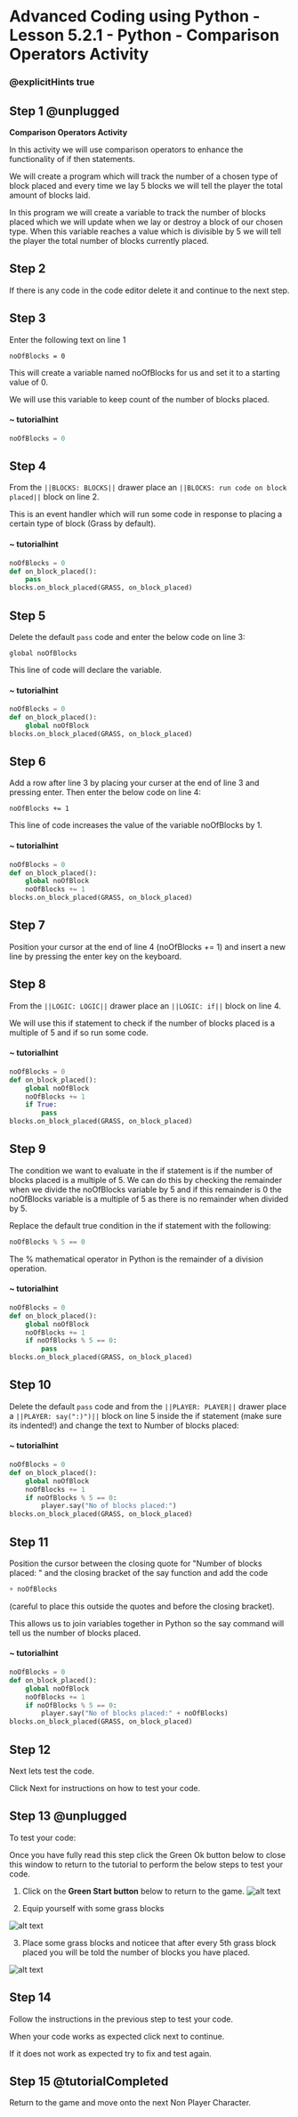 # Advanced Coding using Python - Lesson 5.2.1 - Python - Comparison Operators Activity

### @explicitHints true

## Step 1 @unplugged
**Comparison Operators Activity**

In this activity we will use comparison operators to enhance the functionality of if then statements.

We will create a program which will track the number of a chosen type of block placed and every time we lay 5 blocks we will tell the player the total amount of blocks laid.

In this program we will create a variable to track the number of blocks placed which we will update when we lay or destroy a block of our chosen type. When this variable reaches a value which is divisible by 5 we will tell the player the total number of blocks currently placed.

## Step 2
If there is any code in the code editor delete it and continue to the next step. 

## Step 3 
Enter the following text on line 1
```
noOfBlocks = 0
```
This will create a variable named noOfBlocks for us and set it to a starting value of 0.

We will use this variable to keep count of the number of blocks placed.
#### ~ tutorialhint
```python
noOfBlocks = 0
```

## Step 4 
From the ``||BLOCKS: BLOCKS||`` drawer place an ``||BLOCKS: run code on block placed||`` block on line 2.

This is an event handler which will run some code in response to placing a certain type of block (Grass by default).

#### ~ tutorialhint
```python
noOfBlocks = 0
def on_block_placed():
    pass
blocks.on_block_placed(GRASS, on_block_placed)
```
## Step 5
Delete the default `pass` code and enter the below code on line 3:
```
global noOfBlocks
```
This line of code will declare the variable.

#### ~ tutorialhint
```python
noOfBlocks = 0
def on_block_placed():
    global noOfBlock
blocks.on_block_placed(GRASS, on_block_placed)
```

## Step 6
Add a row after line 3 by placing your curser at the end of line 3 and pressing enter.  Then enter the below code on line 4:
```
noOfBlocks += 1
```
This line of code increases the value of the variable noOfBlocks by 1.

#### ~ tutorialhint
```python
noOfBlocks = 0
def on_block_placed():
    global noOfBlock
    noOfBlocks += 1
blocks.on_block_placed(GRASS, on_block_placed)
```

## Step 7
Position your cursor at the end of line 4 (noOfBlocks += 1) and insert a new line by pressing the enter key on the keyboard.

## Step 8
From the ``||LOGIC: LOGIC||`` drawer place an ``||LOGIC: if||`` block on line 4.

We will use this if statement to check if the number of blocks placed is a multiple of 5 and if so run some code.
#### ~ tutorialhint
```python
noOfBlocks = 0
def on_block_placed():
    global noOfBlock
    noOfBlocks += 1
    if True:
        pass
blocks.on_block_placed(GRASS, on_block_placed)
```
## Step 9
The condition we want to evaluate in the if statement is if the number of blocks placed is a multiple of 5. 
We can do this by checking the remainder when we divide the noOfBlocks variable by 5 and if this remainder is 0 the noOfBlocks variable is a multiple of 5 as there is no remainder when divided by 5.

Replace the default true condition in the if statement with the following:
```python
noOfBlocks % 5 == 0
```
The % mathematical operator in Python is the remainder of a division operation.
#### ~ tutorialhint
```python
noOfBlocks = 0
def on_block_placed():
    global noOfBlock
    noOfBlocks += 1
    if noOfBlocks % 5 == 0:
        pass
blocks.on_block_placed(GRASS, on_block_placed)
```

## Step 10
Delete the default `pass` code and from the ``||PLAYER: PLAYER||`` drawer place a ``||PLAYER: say(":)")||``  block on line 5 inside the if statement (make sure its indented!) and change the text to Number of blocks placed:
#### ~ tutorialhint
```python
noOfBlocks = 0
def on_block_placed():
    global noOfBlock
    noOfBlocks += 1
    if noOfBlocks % 5 == 0:
        player.say("No of blocks placed:")
blocks.on_block_placed(GRASS, on_block_placed)
```
## Step 11
Position the cursor between the closing quote for "Number of blocks placed: " and the closing bracket of the say function and add the code
```python
+ noOfBlocks 
 ```
(careful to place this outside the quotes and before the closing bracket).

This allows us to join variables together in Python so the say command will tell us the number of blocks placed.
#### ~ tutorialhint
```python
noOfBlocks = 0
def on_block_placed():
    global noOfBlock
    noOfBlocks += 1
    if noOfBlocks % 5 == 0:
        player.say("No of blocks placed:" + noOfBlocks)
blocks.on_block_placed(GRASS, on_block_placed)
```
## Step 12
Next lets test the code.

Click Next for instructions on how to test your code.

## Step 13 @unplugged
To test your code:

Once you have fully read this step click the Green Ok button below to close this window to return to the tutorial to perform the below steps to test your code.

1. Click on the **Green Start button** below to return to the game.
![alt text](https://advancedpyv3.codingcredentials.com/Lesson3/3.2.1/images/1.jpg?raw=true "Start")

2. Equip yourself with some grass blocks

![alt text](https://advancedpyv3.codingcredentials.com/Lesson5/5.2.1/images/1.jpg?raw=true "Test")

3. Place some grass blocks and noticee that after every 5th grass block placed you will be told the number of blocks you have placed.

![alt text](https://advancedpyv3.codingcredentials.com/Lesson5/5.2.1/images/2.jpg?raw=true "Test")

## Step 14
Follow the instructions in the previous step to test your code.

When your code works as expected click next to continue.

If it does not work as expected try to fix and test again.

## Step 15 @tutorialCompleted
Return to the game and move onto the next Non Player Character.